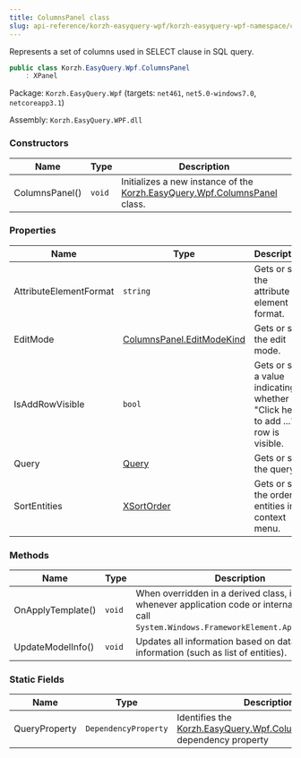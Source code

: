 ```yaml
---
title: ColumnsPanel class
slug: api-reference/korzh-easyquery-wpf/korzh-easyquery-wpf-namespace/columnspanel-class
---
```


Represents a set of columns used in SELECT clause in SQL query.
```csharp
public class Korzh.EasyQuery.Wpf.ColumnsPanel
    : XPanel

```
Package: `Korzh.EasyQuery.Wpf` (targets: `net461`, `net5.0-windows7.0`, `netcoreapp3.1`)

Assembly: `Korzh.EasyQuery.WPF.dll`

### Constructors

| Name | Type | Description | 
| --- | --- | --- | 
| ColumnsPanel() | `void` | Initializes a new instance of the [Korzh.EasyQuery.Wpf.ColumnsPanel](//easyquery/docs/api-reference/korzh-easyquery-wpf/korzh-easyquery-wpf-namespace/columnspanel-class) class. | 


### Properties

| Name | Type | Description | 
| --- | --- | --- | 
| AttributeElementFormat | `string` | Gets or sets the attribute element format. | 
| EditMode | [ColumnsPanel.EditModeKind](//easyquery/docs/api-reference/korzh-easyquery-wpf/korzh-easyquery-wpf-namespace/columnspanel-editmodekind-enum) | Gets or sets the edit mode. | 
| IsAddRowVisible | `bool` | Gets or sets a value indicating whether "Click here to add ..." row is visible. | 
| Query | [Query](//easyquery/docs/api-reference/korzh-easyquery/korzh-easyquery-namespace/query-class) | Gets or sets the query. | 
| SortEntities | [XSortOrder](//easyquery/docs/api-reference/korzh-easyquery-wpf/korzh-easyquery-wpf-namespace/xsortorder-enum) | Gets or sets the order of entities in context menu. | 


### Methods

| Name | Type | Description | 
| --- | --- | --- | 
| OnApplyTemplate() | `void` | When overridden in a derived class, is invoked whenever application code or internal processes call `System.Windows.FrameworkElement.ApplyTemplate`. | 
| UpdateModelInfo() | `void` | Updates all information based on data model information (such as list of entities). | 


### Static Fields

| Name | Type | Description | 
| --- | --- | --- | 
| QueryProperty | `DependencyProperty` | Identifies the [Korzh.EasyQuery.Wpf.ColumnsPanel.Query](//easyquery/docs/api-reference/korzh-easyquery-wpf/korzh-easyquery-wpf-namespace/columnspanel-class) dependency property |